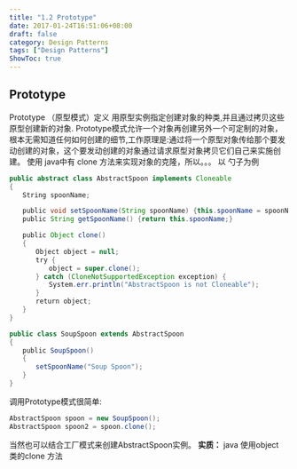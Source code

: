 ```yaml
---
title: "1.2 Prototype"
date: 2017-01-24T16:51:06+08:00
draft: false
category: Design Patterns
tags: ["Design Patterns"]
ShowToc: true
---
```


## Prototype

Prototype （原型模式）定义
用原型实例指定创建对象的种类,并且通过拷贝这些原型创建新的对象.
Prototype模式允许一个对象再创建另外一个可定制的对象，根本无需知道任何如何创建的细节,工作原理是:通过将一个原型对象传给那个要发动创建的对象，这个要发动创建的对象通过请求原型对象拷贝它们自己来实施创建。
使用
java中有 clone 方法来实现对象的克隆，所以。。。
以 勺子为例

```java
public abstract class AbstractSpoon implements Cloneable
{ 
　　String spoonName; 

　　public void setSpoonName(String spoonName) {this.spoonName = spoonName;}
　　public String getSpoonName() {return this.spoonName;}

　　public Object clone() 
　　{
　　　　Object object = null;
　　　　try {
　　　　　　object = super.clone();
　　　　} catch (CloneNotSupportedException exception) {
　　　　　　System.err.println("AbstractSpoon is not Cloneable");
　　　　}
　　　　return object;
　　}
}

public class SoupSpoon extends AbstractSpoon
{ 
　　public SoupSpoon()
　　{
　　　　setSpoonName("Soup Spoon"); 
　　}
}
```

调用Prototype模式很简单:

```java
AbstractSpoon spoon = new SoupSpoon();
AbstractSpoon spoon2 = spoon.clone();
```

当然也可以结合工厂模式来创建AbstractSpoon实例。 
**实质：**  java 使用object 类的clone 方法

